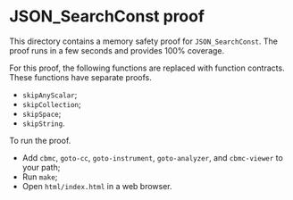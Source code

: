 # JSON_SearchConst proof

This directory contains a memory safety proof for `JSON_SearchConst`. The proof
runs in a few seconds and provides 100% coverage.

For this proof, the following functions are replaced with function contracts.
These functions have separate proofs.

- `skipAnyScalar`;
- `skipCollection`;
- `skipSpace`;
- `skipString`.

To run the proof.

- Add `cbmc`, `goto-cc`, `goto-instrument`, `goto-analyzer`, and `cbmc-viewer`
  to your path;
- Run `make`;
- Open `html/index.html` in a web browser.
